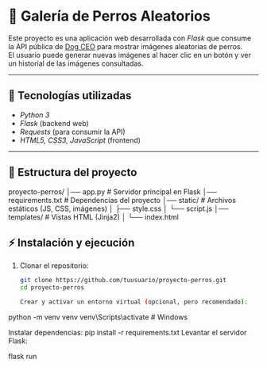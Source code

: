 # 🐶 Galería de Perros Aleatorios

Este proyecto es una aplicación web desarrollada con *Flask* que consume la API pública de [Dog CEO](https://dog.ceo/dog-api/) para mostrar imágenes aleatorias de perros.  
El usuario puede generar nuevas imágenes al hacer clic en un botón y ver un historial de las imágenes consultadas.  

---

## 🚀 Tecnologías utilizadas
- *Python 3*  
- *Flask* (backend web)  
- *Requests* (para consumir la API)  
- *HTML5, CSS3, JavaScript* (frontend)  

---

## 📂 Estructura del proyecto
proyecto-perros/
│── app.py # Servidor principal en Flask
│── requirements.txt # Dependencias del proyecto
│── static/ # Archivos estáticos (JS, CSS, imágenes)
│ ├── style.css
│ └── script.js
│── templates/ # Vistas HTML (Jinja2)
│ └── index.html

## ⚡ Instalación y ejecución

1. Clonar el repositorio:
   ```bash
   git clone https://github.com/tuusuario/proyecto-perros.git
   cd proyecto-perros

   Crear y activar un entorno virtual (opcional, pero recomendado):
python -m venv venv
venv\Scripts\activate      # Windows

Instalar dependencias:
pip install -r requirements.txt
Levantar el servidor Flask:

flask run
